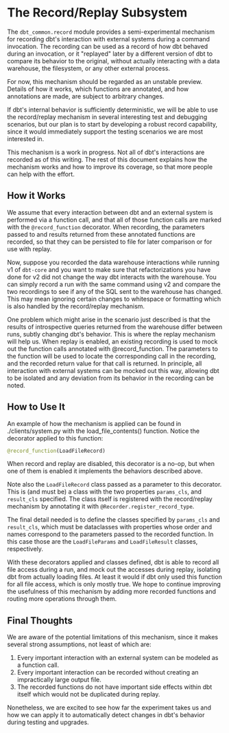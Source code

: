 # The Record/Replay Subsystem
The `dbt_common.record` module provides a semi-experimental mechanism for recording dbt's interaction with external systems during a command invocation. The recording can be used as a record of how dbt behaved during an invocation, or it "replayed" later by a different version of dbt to compare its behavior to the original, without actually interacting with a data warehouse, the filesystem, or any other external process.

For now, this mechanism should be regarded as an unstable preview. Details of how it works, which functions are annotated, and how annotations are made, are subject to arbitrary changes.

If dbt's internal behavior is sufficiently deterministic, we will be able to use the record/replay mechanism in several interesting test and debugging scenarios, but our plan is to start by developing a robust record capability, since it would immediately support the testing scenarios we are most interested in. 

This mechanism is a work in progress. Not all of dbt's interactions are recorded as of this writing. The rest of this document explains how the mechanism works and how to improve its coverage, so that more people can help with the effort.
  

## How it Works
  
We assume that every interaction between dbt and an external system is performed via a function call, and that all of those function calls are marked with the `@record_function` decorator. When recording, the parameters passed to and results returned from these annotated functions are recorded, so that they can be persisted to file for later comparison or for use with replay.
  
Now, suppose you recorded the data warehouse interactions while running v1 of `dbt-core` and you want to make sure that refactorizations you have done for v2 did not change the way dbt interacts with the warehouse. You can simply record a run with the same command using v2 and compare the two recordings to see if any of the SQL sent to the warehouse has changed. This may mean ignoring certain changes to whitespace or formatting which is also handled by the record/replay mechanism.
  
One problem which might arise in the scenario just described is that the results of introspective queries returned from the warehouse differ between runs, subtly changing dbt's behavior. This is where the replay mechanism will help us. When replay is enabled, an existing recording is used to mock out the function calls annotated with @record_function. The parameters to the function will be used to locate the corresponding call in the recording, and the recorded return value for that call is returned. In principle, all interaction with external systems can be mocked out this way, allowing dbt to be isolated and any deviation from its behavior in the recording can be noted.
  
## How to Use It
  
An example of how the mechanism is applied can be found in ./clients/system.py with the load_file_contents() function. Notice the decorator applied to this function:
```python
@record_function(LoadFileRecord)
```
When record and replay are disabled, this decorator is a no-op, but when one of them is enabled it implements the behaviors described above.  
  
Note also the `LoadFileRecord` class passed as a parameter to this decorator. This is (and must be) a class with the two properties `params_cls`, and `result_cls` specified. The class itself is registered with the record/replay mechanism by annotating it with `@Recorder.register_record_type`.  
  
The final detail needed is to define the classes specified by `params_cls` and `result_cls`, which must be dataclasses with properties whose order and names correspond to the parameters passed to the recorded function. In this case those are the `LoadFileParams` and `LoadFileResult` classes, respectively.

With these decorators applied and classes defined, dbt is able to record all file access during a run, and mock out the accesses during replay, isolating dbt from actually loading files. At least it would if dbt only used this function for all file access, which is only mostly true. We hope to continue improving the usefulness of this mechanism by adding more recorded functions and routing more operations through them.  

## Final Thoughts
  
We are aware of the potential limitations of this mechanism, since it makes several strong assumptions, not least of which are:
  
1. Every important interaction with an external system can be modeled as a function call.  
2. Every important interaction can be recorded without creating an impractically large output file.  
3. The recorded functions do not have important side effects within dbt itself which would not be duplicated during replay.

Nonetheless, we are excited to see how far the experiment takes us and how we can apply it to automatically detect changes in dbt's behavior during testing and upgrades.
